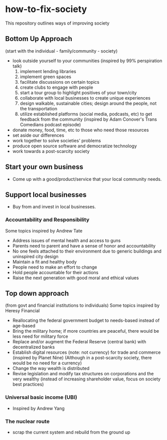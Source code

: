 # how-to-fix-society
This repository outlines ways of improving society

## Bottom Up Approach
(start with the individual - family/community - society)
- look outside yourself to your communities (inspired by 99% perspiration talk)
  1) implement lending libraries
  2) implement green spaces
  3) facilitate discussions on certain topics
  4) create clubs to engage with people
  5) start a tour group to highlight positives of your town/city
  6) collaborate with local businesses to create unique experiences
  7) design walkable, sustainable cities; design around the people, not the transportation
  8) utilize established platforms (social media, podcasts, etc) to get feedback from the community (inspired by Adam Conover's Trans Comedians podcast episode)
- donate money, food, time, etc to those who need those resources
- set aside our differences
- work together to solve societies' problems
- produce open source software and democratize technology
- work towards a post-scarcity society

## Start your own business
- Come up with a good/product/service that your local community needs. 

## Support local businesses
- Buy from and invest in local businesses.

### Accountability and Responsibility
Some topics inspired by Andrew Tate
- Address issues of mental health and access to guns
- Parents need to parent and have a sense of honor and accountability
- No one feels attached to their environment due to generic buildings and uninspired city design
- Maintain a fit and healthy body
- People need to make an effort to change
- Hold people accountable for their actions
- Raise the next generation with good moral and ethical values

## Top down approach
(from govt and financial institutions to individuals)
Some topics inspired by Heresy Financial
- Reallocating the federal government budget to needs-based instead of age-based
- Bring the military home; if more countries are peaceful, there would be less need for military force
- Replace and/or augment the Federal Reserve (central bank) with decentralized banks
- Establish digital resources (note: not currency) for trade and commerce (inspired by Planet Nine)
  (Although in a post-scarcity society, there would be no need for a currency)
- Change the way wealth is distributed
- Revise legislation and modify tax structures on corporations and the very wealthy (instead of increasing shareholder value, focus on society best practices)

### Universal basic income (UBI)
- Inspired by Andrew Yang

### The nuclear route
- scrap the current system and rebuild from the ground up
